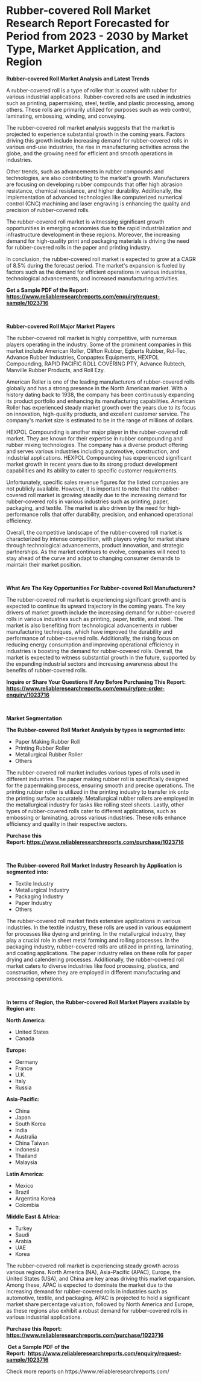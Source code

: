 <p><h1>Rubber-covered Roll Market Research Report Forecasted for Period from 2023 -  2030 by Market Type, Market Application, and Region</h1></p><p><strong>Rubber-covered Roll Market Analysis and Latest Trends</strong></p>
<p><p>A rubber-covered roll is a type of roller that is coated with rubber for various industrial applications. Rubber-covered rolls are used in industries such as printing, papermaking, steel, textile, and plastic processing, among others. These rolls are primarily utilized for purposes such as web control, laminating, embossing, winding, and conveying.</p><p>The rubber-covered roll market analysis suggests that the market is projected to experience substantial growth in the coming years. Factors driving this growth include increasing demand for rubber-covered rolls in various end-use industries, the rise in manufacturing activities across the globe, and the growing need for efficient and smooth operations in industries.</p><p>Other trends, such as advancements in rubber compounds and technologies, are also contributing to the market's growth. Manufacturers are focusing on developing rubber compounds that offer high abrasion resistance, chemical resistance, and higher durability. Additionally, the implementation of advanced technologies like computerized numerical control (CNC) machining and laser engraving is enhancing the quality and precision of rubber-covered rolls.</p><p>The rubber-covered roll market is witnessing significant growth opportunities in emerging economies due to the rapid industrialization and infrastructure development in these regions. Moreover, the increasing demand for high-quality print and packaging materials is driving the need for rubber-covered rolls in the paper and printing industry.</p><p>In conclusion, the rubber-covered roll market is expected to grow at a CAGR of 8.5% during the forecast period. The market's expansion is fueled by factors such as the demand for efficient operations in various industries, technological advancements, and increased manufacturing activities.</p></p>
<p><strong>Get a Sample PDF of the Report:&nbsp; <a href="https://www.reliableresearchreports.com/enquiry/request-sample/1023716">https://www.reliableresearchreports.com/enquiry/request-sample/1023716</a></strong></p>
<p>&nbsp;</p>
<p><strong>Rubber-covered Roll Major Market Players</strong></p>
<p><p>The rubber-covered roll market is highly competitive, with numerous players operating in the industry. Some of the prominent companies in this market include American Roller, Clifton Rubber, Egberts Rubber, Rol-Tec, Advance Rubber Industries, Conpaptex Equipments, HEXPOL Compounding, RAPID PACIFIC ROLL COVERING PTY, Advance Rubtech, Manville Rubber Products, and Roll Ezy.</p><p>American Roller is one of the leading manufacturers of rubber-covered rolls globally and has a strong presence in the North American market. With a history dating back to 1938, the company has been continuously expanding its product portfolio and enhancing its manufacturing capabilities. American Roller has experienced steady market growth over the years due to its focus on innovation, high-quality products, and excellent customer service. The company's market size is estimated to be in the range of millions of dollars.</p><p>HEXPOL Compounding is another major player in the rubber-covered roll market. They are known for their expertise in rubber compounding and rubber mixing technologies. The company has a diverse product offering and serves various industries including automotive, construction, and industrial applications. HEXPOL Compounding has experienced significant market growth in recent years due to its strong product development capabilities and its ability to cater to specific customer requirements.</p><p>Unfortunately, specific sales revenue figures for the listed companies are not publicly available. However, it is important to note that the rubber-covered roll market is growing steadily due to the increasing demand for rubber-covered rolls in various industries such as printing, paper, packaging, and textile. The market is also driven by the need for high-performance rolls that offer durability, precision, and enhanced operational efficiency.</p><p>Overall, the competitive landscape of the rubber-covered roll market is characterized by intense competition, with players vying for market share through technological advancements, product innovation, and strategic partnerships. As the market continues to evolve, companies will need to stay ahead of the curve and adapt to changing consumer demands to maintain their market position.</p></p>
<p>&nbsp;</p>
<p><strong>What Are The Key Opportunities For Rubber-covered Roll Manufacturers?</strong></p>
<p><p>The rubber-covered roll market is experiencing significant growth and is expected to continue its upward trajectory in the coming years. The key drivers of market growth include the increasing demand for rubber-covered rolls in various industries such as printing, paper, textile, and steel. The market is also benefiting from technological advancements in rubber manufacturing techniques, which have improved the durability and performance of rubber-covered rolls. Additionally, the rising focus on reducing energy consumption and improving operational efficiency in industries is boosting the demand for rubber-covered rolls. Overall, the market is expected to witness substantial growth in the future, supported by the expanding industrial sectors and increasing awareness about the benefits of rubber-covered rolls.</p></p>
<p><strong>Inquire or Share Your Questions If Any Before Purchasing This Report: <a href="https://www.reliableresearchreports.com/enquiry/pre-order-enquiry/1023716">https://www.reliableresearchreports.com/enquiry/pre-order-enquiry/1023716</a></strong></p>
<p>&nbsp;</p>
<p><strong>Market Segmentation</strong></p>
<p><strong>The Rubber-covered Roll Market Analysis by types is segmented into:</strong></p>
<p><ul><li>Paper Making Rubber Roll</li><li>Printing Rubber Roller</li><li>Metallurgical Rubber Roller</li><li>Others</li></ul></p>
<p><p>The rubber-covered roll market includes various types of rolls used in different industries. The paper making rubber roll is specifically designed for the papermaking process, ensuring smooth and precise operations. The printing rubber roller is utilized in the printing industry to transfer ink onto the printing surface accurately. Metallurgical rubber rollers are employed in the metallurgical industry for tasks like rolling steel sheets. Lastly, other types of rubber-covered rolls cater to different applications, such as embossing or laminating, across various industries. These rolls enhance efficiency and quality in their respective sectors.</p></p>
<p><strong>Purchase this Report:&nbsp;<a href="https://www.reliableresearchreports.com/purchase/1023716">https://www.reliableresearchreports.com/purchase/1023716</a></strong></p>
<p>&nbsp;</p>
<p><strong>The Rubber-covered Roll Market Industry Research by Application is segmented into:</strong></p>
<p><ul><li>Textile Industry</li><li>Metallurgical Industry</li><li>Packaging Industry</li><li>Paper Industry</li><li>Others</li></ul></p>
<p><p>The rubber-covered roll market finds extensive applications in various industries. In the textile industry, these rolls are used in various equipment for processes like dyeing and printing. In the metallurgical industry, they play a crucial role in sheet metal forming and rolling processes. In the packaging industry, rubber-covered rolls are utilized in printing, laminating, and coating applications. The paper industry relies on these rolls for paper drying and calendering processes. Additionally, the rubber-covered roll market caters to diverse industries like food processing, plastics, and construction, where they are employed in different manufacturing and processing operations.</p></p>
<p>&nbsp;</p>
<p><strong>In terms of Region, the Rubber-covered Roll Market Players available by Region are:</strong></p>
<p>
    <p> <strong> North America: </strong>
        <ul>
            <li>United States</li>
            <li>Canada</li>
        </ul>
        </p> 
    <p> <strong> Europe: </strong>
        <ul>
            <li>Germany</li>
            <li>France</li>
            <li>U.K.</li>
            <li>Italy</li>
            <li>Russia</li>
        </ul>
        </p> 
    <p> <strong> Asia-Pacific: </strong>
        <ul>
            <li>China</li>
            <li>Japan</li>
            <li>South Korea</li>
            <li>India</li>
            <li>Australia</li>
            <li>China Taiwan</li>
            <li>Indonesia</li>
            <li>Thailand</li>
            <li>Malaysia</li>
        </ul>
        </p> 
    <p> <strong> Latin America: </strong>
        <ul>
            <li>Mexico</li>
            <li>Brazil</li>
            <li>Argentina Korea</li>
            <li>Colombia</li>
        </ul>
        </p> 
    <p> <strong> Middle East & Africa: </strong>
        <ul>
            <li>Turkey</li>
            <li>Saudi</li>
            <li>Arabia</li>
            <li>UAE</li>
            <li>Korea</li>
        </ul>
    </p>
    </p>
<p><p>The rubber-covered roll market is experiencing steady growth across various regions. North America (NA), Asia-Pacific (APAC), Europe, the United States (USA), and China are key areas driving this market expansion. Among these, APAC is expected to dominate the market due to the increasing demand for rubber-covered rolls in industries such as automotive, textile, and packaging. APAC is projected to hold a significant market share percentage valuation, followed by North America and Europe, as these regions also exhibit a robust demand for rubber-covered rolls in various industrial applications.</p></p>
<p><strong>Purchase this Report: <a href="https://www.reliableresearchreports.com/purchase/1023716">https://www.reliableresearchreports.com/purchase/1023716</a></strong></p>
<p>&nbsp;<strong>Get a Sample PDF of the Report:&nbsp;&nbsp;<a href="https://www.reliableresearchreports.com/enquiry/request-sample/1023716">https://www.reliableresearchreports.com/enquiry/request-sample/1023716</a></strong></p>
<p><strong></strong></p>
<p>Check more reports on https://www.reliableresearchreports.com/</p>